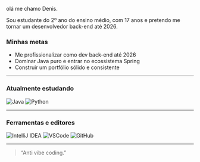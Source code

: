 olá me chamo Denis.

Sou estudante do 2º ano do ensino médio, com 17 anos e pretendo me tornar um desenvolvedor back-end até 2026.


### **Minhas metas**
- Me profissionalizar como dev back-end até 2026  
- Dominar Java puro e entrar no ecossistema Spring  
- Construir um portfólio sólido e consistente

---

### **Atualmente estudando**
![Java](https://img.shields.io/badge/Java-%23ED8B00.svg?style=for-the-badge&logo=openjdk&logoColor=white)
![Python](https://img.shields.io/badge/Python-%2314354C.svg?style=for-the-badge&logo=python&logoColor=white)

---

### **Ferramentas e editores**
![IntelliJ IDEA](https://img.shields.io/badge/IntelliJIDEA-%23000000.svg?style=for-the-badge&logo=intellij-idea&logoColor=white)
![VSCode](https://img.shields.io/badge/VSCode-%23007ACC.svg?style=for-the-badge&logo=visual-studio-code&logoColor=white)
![GitHub](https://img.shields.io/badge/GitHub-%23121011.svg?style=for-the-badge&logo=github&logoColor=white)

---

> “Anti vibe coding.”

